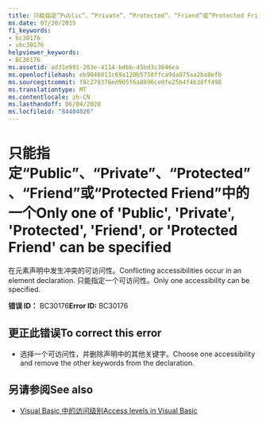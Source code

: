 ```yaml
---
title: 只能指定“Public”、“Private”、“Protected”、“Friend”或“Protected Friend”中的一个
ms.date: 07/20/2015
f1_keywords:
- bc30176
- vbc30176
helpviewer_keywords:
- BC30176
ms.assetid: ad31e991-203e-4114-bdbb-45bd3c3646ea
ms.openlocfilehash: eb9046011c69a120b5750ffca9da075aa2ba8efb
ms.sourcegitcommit: f8c270376ed905f6a8896ce0fe25b4f4b38ff498
ms.translationtype: MT
ms.contentlocale: zh-CN
ms.lasthandoff: 06/04/2020
ms.locfileid: "84404026"
---
```

# <a name="only-one-of-public-private-protected-friend-or-protected-friend-can-be-specified"></a><span data-ttu-id="5a9c6-102">只能指定“Public”、“Private”、“Protected”、“Friend”或“Protected Friend”中的一个</span><span class="sxs-lookup"><span data-stu-id="5a9c6-102">Only one of 'Public', 'Private', 'Protected', 'Friend', or 'Protected Friend' can be specified</span></span>
<span data-ttu-id="5a9c6-103">在元素声明中发生冲突的可访问性。</span><span class="sxs-lookup"><span data-stu-id="5a9c6-103">Conflicting accessibilities occur in an element declaration.</span></span> <span data-ttu-id="5a9c6-104">只能指定一个可访问性。</span><span class="sxs-lookup"><span data-stu-id="5a9c6-104">Only one accessibility can be specified.</span></span>  
  
 <span data-ttu-id="5a9c6-105">**错误 ID：** BC30176</span><span class="sxs-lookup"><span data-stu-id="5a9c6-105">**Error ID:** BC30176</span></span>  
  
## <a name="to-correct-this-error"></a><span data-ttu-id="5a9c6-106">更正此错误</span><span class="sxs-lookup"><span data-stu-id="5a9c6-106">To correct this error</span></span>  
  
- <span data-ttu-id="5a9c6-107">选择一个可访问性，并删除声明中的其他关键字。</span><span class="sxs-lookup"><span data-stu-id="5a9c6-107">Choose one accessibility and remove the other keywords from the declaration.</span></span>  
  
## <a name="see-also"></a><span data-ttu-id="5a9c6-108">另请参阅</span><span class="sxs-lookup"><span data-stu-id="5a9c6-108">See also</span></span>

- [<span data-ttu-id="5a9c6-109">Visual Basic 中的访问级别</span><span class="sxs-lookup"><span data-stu-id="5a9c6-109">Access levels in Visual Basic</span></span>](../programming-guide/language-features/declared-elements/access-levels.md)
